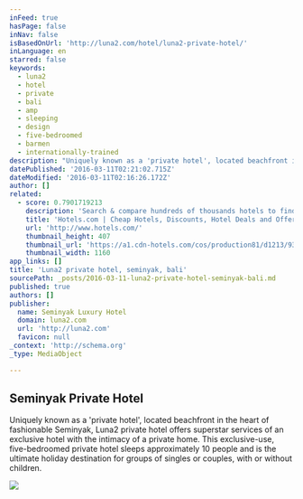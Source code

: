 ```yaml
---
inFeed: true
hasPage: false
inNav: false
isBasedOnUrl: 'http://luna2.com/hotel/luna2-private-hotel/'
inLanguage: en
starred: false
keywords:
  - luna2
  - hotel
  - private
  - bali
  - amp
  - sleeping
  - design
  - five-bedroomed
  - barmen
  - internationally-trained
description: "Uniquely known as a 'private hotel', located beachfront in the heart of fashionable Seminyak, Luna2 private hotel offers superstar services of an exclusive hotel with the intimacy of a private home. This exclusive-use, five-bedroomed private hotel sleeps approximately 10 people and is the ultimate holiday destination for groups of singles or couples, with or without children."
datePublished: '2016-03-11T02:21:02.715Z'
dateModified: '2016-03-11T02:16:26.172Z'
author: []
related:
  - score: 0.7901719213
    description: 'Search & compare hundreds of thousands hotels to find the right room using real guest reviews. Earn free nights & get our Best Price Guarantee - booking has never been easier with Hotels.com!'
    title: 'Hotels.com | Cheap Hotels, Discounts, Hotel Deals and Offers'
    url: 'http://www.hotels.com/'
    thumbnail_height: 407
    thumbnail_url: 'https://a1.cdn-hotels.com/cos/production81/d1213/936aa120-c8db-11e5-a3c4-d89d672bd508.jpg'
    thumbnail_width: 1160
app_links: []
title: 'Luna2 private hotel, seminyak, bali'
sourcePath: _posts/2016-03-11-luna2-private-hotel-seminyak-bali.md
published: true
authors: []
publisher:
  name: Seminyak Luxury Hotel
  domain: luna2.com
  url: 'http://luna2.com'
  favicon: null
_context: 'http://schema.org'
_type: MediaObject

---
```

<article style=""><h1>Seminyak Private Hotel</h1><p>Uniquely known as a 'private hotel', located beachfront in the heart of fashionable Seminyak, Luna2 private hotel offers superstar services of an exclusive hotel with the intimacy of a private home. This exclusive-use, five-bedroomed private hotel sleeps approximately 10 people and is the ultimate holiday destination for groups of singles or couples, with or without children.</p><img src="https://s3-us-west-2.amazonaws.com/the-grid-img/p/4ba01190cd75c7233905d6b5d4cf6ee7ce8fc55c.jpg" /></article>
